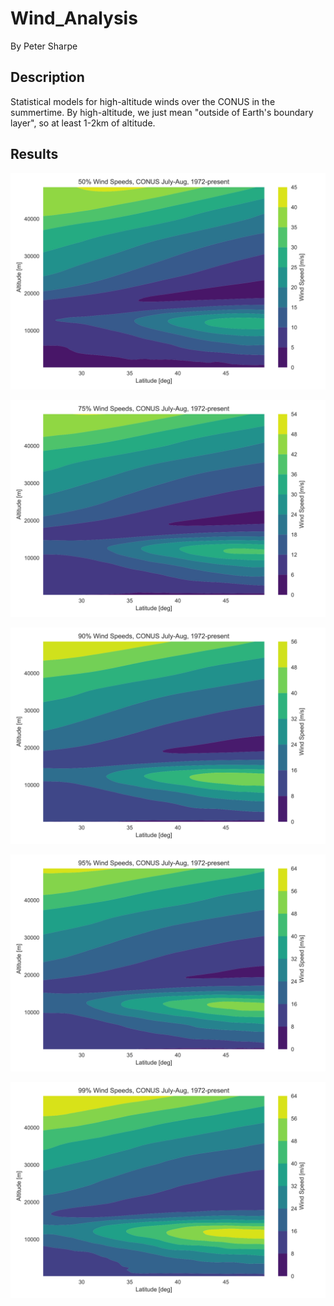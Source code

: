 # Wind_Analysis
 
By Peter Sharpe

## Description

Statistical models for high-altitude winds over the CONUS in the summertime. By high-altitude, we just mean "outside of Earth's boundary layer", so at least 1-2km of altitude.

## Results

![50](wind_speeds_50.svg)

![75](wind_speeds_75.svg)

![90](wind_speeds_90.svg)

![95](wind_speeds_95.svg)

![99](wind_speeds_99.svg)
